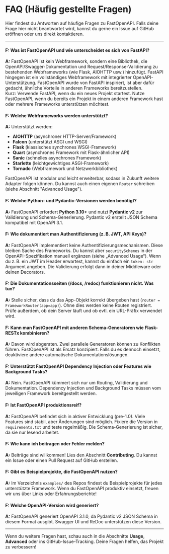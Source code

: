 # FAQ (Häufig gestellte Fragen)

Hier findest du Antworten auf häufige Fragen zu FastOpenAPI. Falls deine Frage hier nicht beantwortet wird, kannst du gerne ein Issue auf GitHub eröffnen oder uns direkt kontaktieren.

---

#### **F: Was ist FastOpenAPI und wie unterscheidet es sich von FastAPI?**  
**A:** FastOpenAPI ist kein Webframework, sondern eine Bibliothek, die OpenAPI/Swagger-Dokumentation und Request/Response-Validierung zu bestehenden Webframeworks (wie Flask, AIOHTTP usw.) hinzufügt. FastAPI hingegen ist ein vollständiges Webframework mit integrierter OpenAPI-Unterstützung. FastOpenAPI wurde von FastAPI inspiriert, ist aber dafür gedacht, ähnliche Vorteile in anderen Frameworks bereitzustellen.  
Kurz: Verwende FastAPI, wenn du ein neues Projekt startest. Nutze FastOpenAPI, wenn du bereits ein Projekt in einem anderen Framework hast oder mehrere Frameworks unterstützen möchtest.

#### **F: Welche Webframeworks werden unterstützt?**  
**A:** Unterstützt werden:

- **AIOHTTP** (asynchroner HTTP-Server/Framework)
- **Falcon** (unterstützt ASGI und WSGI)
- **Flask** (klassisches synchrones WSGI-Framework)
- **Quart** (asynchrones Framework mit Flask-ähnlicher API)
- **Sanic** (schnelles asynchrones Framework)
- **Starlette** (leichtgewichtiges ASGI-Framework)
- **Tornado** (Webframework und Netzwerkbibliothek)

FastOpenAPI ist modular und leicht erweiterbar, sodass in Zukunft weitere Adapter folgen können. Du kannst auch einen eigenen `Router` schreiben (siehe Abschnitt "Advanced Usage").

#### **F: Welche Python- und Pydantic-Versionen werden benötigt?**  
**A:** FastOpenAPI erfordert **Python 3.10+** und nutzt **Pydantic v2** zur Validierung und Schema-Generierung. Pydantic v2 erstellt JSON Schema kompatibel mit OpenAPI 3.1.

#### **F: Wie dokumentiert man Authentifizierung (z. B. JWT, API Keys)?**  
**A:** FastOpenAPI implementiert keine Authentifizierungsmechanismen. Diese bleiben Sache des Frameworks. Du kannst aber `securitySchemes` in der OpenAPI-Spezifikation manuell ergänzen (siehe „Advanced Usage“). Wenn du z. B. ein JWT im Header erwartest, kannst du einfach ein `token: str` Argument angeben. Die Validierung erfolgt dann in deiner Middleware oder deinen Decorators.

#### **F: Die Dokumentationsseiten (/docs, /redoc) funktionieren nicht. Was tun?**  
**A:** Stelle sicher, dass du das App-Objekt korrekt übergeben hast (`router = FrameworkRouter(app=app)`). Ohne dies werden keine Routen registriert. Prüfe außerdem, ob dein Server läuft und ob evtl. ein URL-Präfix verwendet wird.

#### **F: Kann man FastOpenAPI mit anderen Schema-Generatoren wie Flask-RESTx kombinieren?**  
**A:** Davon wird abgeraten. Zwei parallele Generatoren können zu Konflikten führen. FastOpenAPI ist als Ersatz konzipiert. Falls du es dennoch einsetzt, deaktiviere andere automatische Dokumentationslösungen.

#### **F: Unterstützt FastOpenAPI Dependency Injection oder Features wie Background Tasks?**  
**A:** Nein. FastOpenAPI kümmert sich nur um Routing, Validierung und Dokumentation. Dependency Injection und Background Tasks müssen vom jeweiligen Framework bereitgestellt werden.

#### **F: Ist FastOpenAPI produktionsreif?**  
**A:** FastOpenAPI befindet sich in aktiver Entwicklung (pre-1.0). Viele Features sind stabil, aber Änderungen sind möglich. Fixiere die Version in `requirements.txt` und teste regelmäßig. Die Schema-Generierung ist sicher, da sie nur lesend arbeitet.

#### **F: Wie kann ich beitragen oder Fehler melden?**  
**A:** Beiträge sind willkommen! Lies den Abschnitt **Contributing**. Du kannst ein Issue oder einen Pull Request auf GitHub erstellen.

#### **F: Gibt es Beispielprojekte, die FastOpenAPI nutzen?**  
**A:** Im Verzeichnis `examples/` des Repos findest du Beispielprojekte für jedes unterstützte Framework. Wenn du FastOpenAPI produktiv einsetzt, freuen wir uns über Links oder Erfahrungsberichte!

#### **F: Welche OpenAPI-Version wird generiert?**  
**A:** FastOpenAPI generiert OpenAPI 3.1.0, da Pydantic v2 JSON Schema in diesem Format ausgibt. Swagger UI und ReDoc unterstützen diese Version.

---

Wenn du weitere Fragen hast, schau auch in die Abschnitte **Usage**, **Advanced** oder ins GitHub-Issue-Tracking. Deine Fragen helfen, das Projekt zu verbessern!
